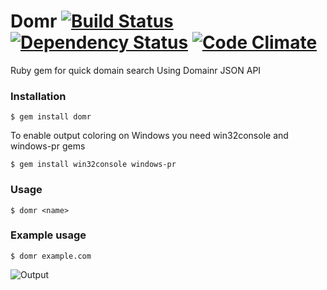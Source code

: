 Domr [![Build Status](https://secure.travis-ci.org/shvelo/domr.png)](http://travis-ci.org/shvelo/domr) [![Dependency Status](https://gemnasium.com/shvelo/domr.png)](https://gemnasium.com/shvelo/domr) [![Code Climate](https://codeclimate.com/badge.png)](https://codeclimate.com/github/shvelo/domr)
====

Ruby gem for quick domain search
Using Domainr JSON API

### Installation
```shell
$ gem install domr
```

To enable output coloring on Windows you need win32console and windows-pr gems <br>
```shell
$ gem install win32console windows-pr
```
### Usage
```shell
$ domr <name>
```
    
### Example usage
```shell
$ domr example.com
```

![Output](http://shvelo.github.com/domr/images/full.jpg)
